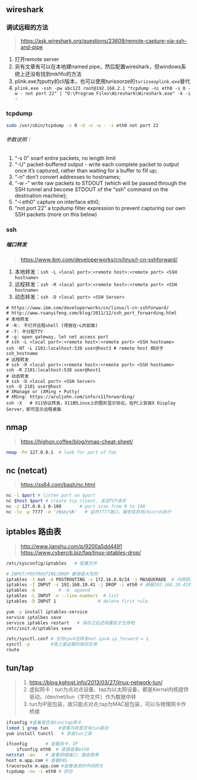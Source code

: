 ## wireshark
### 调试远程的方法
> https://ask.wireshark.org/questions/23609/remote-capture-via-ssh-and-pipe
1. 打开remote server
2. 另有文章有可以在本地建named pipe，然后配置wireshark，但windows系统上还没有找到mkfifo的方法
3. plink.exe为putty的cli版本，也可以使用turisoorze的`turizseoplink.exe`替代
4. `plink.exe -ssh -pw abc123 root@192.168.2.1 "tcpdump -ni eth0 -s 0 -w - not port 22" | "D:\Program Files\Wireshark\Wireshark.exe" -k -i -`

### tcpdump
```bash
sudo /usr/sbin/tcpdump -s 0 -U -n -w - -i eth0 not port 22
```
###### 参数说明：
1. “-s 0” snarf entire packets, no length limit
2. “-U” packet-buffered output - write each complete packet to output once it’s captured, rather than waiting for a buffer to fill up; 
3. “-n” don’t convert addresses to hostnames; 
4. “-w -” write raw packets to STDOUT (which will be passed through the SSH tunnel and become STDOUT of the “ssh” command on the destination machine);
5. “-i eth0” capture on interface eth0; 
6. “not port 22” a tcpdump filter expression to prevent capturing our own SSH packets (more on this below)

### ssh
##### 端口转发
> https://www.ibm.com/developerworks/cn/linux/l-cn-sshforward/
1. 本地转发：`ssh -L <local port>:<remote host>:<remote port> <SSH hostname>`
2. 远程转发：`ssh -R <local port>:<remote host>:<remote port> <SSH hostname>`
3. 动态转发：`ssh -D <local port> <SSH Server>`
```
# https://www.ibm.com/developerworks/cn/linux/l-cn-sshforward/
# http://www.ruanyifeng.com/blog/2011/12/ssh_port_forwarding.html
# 本地转发
# -N： 不打开远程shell (得放在—L的前面)
# -T: 不分配TTY
# -g: open gateway, let net access port
# ssh -L <local port>:<remote host>:<remote port> <SSH hostname>
ssh -NT -L 2101:localhost:538 user@host3 # remote host 相对于ssh_hostname
# 远程转发
# ssh -R <local port>:<remote host>:<remote port> <SSH hostname>
ssh -R 2101:localhost:538 user@host1
# 动态转发
# ssh -D <local port> <SSH Server>
ssh -D 2101 user@host 
# XManage or (XMing + Putty)
# XMing: https://aruljohn.com/info/x11forwarding/
ssh -X   # X11协议转发，X11即Linux上的图形显示协议。在PC上安装X Display Server，即可显示远程桌面
```

## nmap
> https://highon.coffee/blog/nmap-cheat-sheet/
```bash
nmap -Pn 127.0.0.1  # look for port of foo
```

## nc (netcat)
> https://ss64.com/bash/nc.html
```bash
nc -l $port # listen port on $port
nc $host $port # create tcp client, 发送TCP请求
nc -z 127.0.0.1 0-100       # port scan from 0 to 100
nc -lv -p 7777 -e '/bin/sh'   # 监听7777端口，接收信息用/bin/sh执行
```

## iptables 路由表
> http://www.jianshu.com/p/9200a5dd4491
> https://www.cyberciti.biz/faq/linux-iptables-drop/
```bash
/etc/sysconfig/iptables   # 配置文件

# INPUT/POSTROUTING/DROP 都得是大写的
iptables -t nat -A POSTROUTING -s 172.16.0.0/24 -j MASQUERADE  # 内网转发到外网
iptables -I INPUT -s 192.168.10.41 -j DROP -i eth0 # 屏蔽192.168.10.41的package, -I: insert
iptables -A         # -A: append
iptables -L INPUT -n --line-numbers  # list
iptables -D INPUT 1                # delete first rule

yum -y install iptables-service
service iptalbes save
service iptables restart   # 保存之后还得重启才生效吧
/etc/init.d/iptables save

/etc/sysctl.conf # 支持ipv4包转发net.ipv4.ip_forward = 1
sysctl -p        #使上面设置的规则生效
route
```

## tun/tap
> 1. https://blog.kghost.info/2013/03/27/linux-network-tun/
> 2. 虚拟网卡：tun为点对点设备、tap为以太网设备，都是Kernal内核提供驱动，/dev/net/tun（字符文件）作为数据中转
> 3. tun为IP层包装，故只能点对点;tap为MAC层包装，可以与物理网卡作桥接
```bash
ifconfig #查看是否有tun/tap网卡
lsmod | grep tun    #查看内核是否有tun驱动
yum install tunctl   # 安装tun工具
```

```bash
ifconfig       # 查看网卡、IP
	ifconfig eth0  # 直接查看eth0
netstat -an    # 查看网络端口、路由表等
host m.app.com # 查看DNS
traceroute m.app.com #查看请求的中间网关
tcpdump -nn -i eth0 # 抓包
```